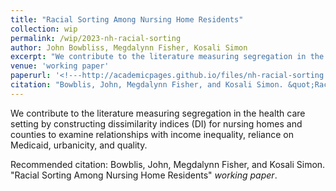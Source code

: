 ```yaml
---
title: "Racial Sorting Among Nursing Home Residents"
collection: wip
permalink: /wip/2023-nh-racial-sorting
author: John Bowbliss, Megdalynn Fisher, Kosali Simon
excerpt: "We contribute to the literature measuring segregation in the health care setting by constructing dissimilarity indices (DI) for nursing homes and counties to examine relationships with income inequality, reliance on Medicaid, urbanicity, and quality."
venue: 'working paper'
paperurl: '<!---http://academicpages.github.io/files/nh-racial-sorting.pdf --->'
citation: "Bowblis, John, Megdalynn Fisher, and Kosali Simon. &quot;Racial Sorting Among Nursing Home Residents&quot; <i>work in progress</i>."
---
```


We contribute to the literature measuring segregation in the health care setting by constructing dissimilarity indices (DI) for nursing homes and counties to examine relationships with income inequality, reliance on Medicaid, urbanicity, and quality.

<!--- [Download paper here](http://academicpages.github.io/files/nh-racial-sorting.pdf) --->

Recommended citation: Bowblis, John, Megdalynn Fisher, and Kosali Simon. &quot;Racial Sorting Among Nursing Home Residents&quot; <i>working paper</i>.
